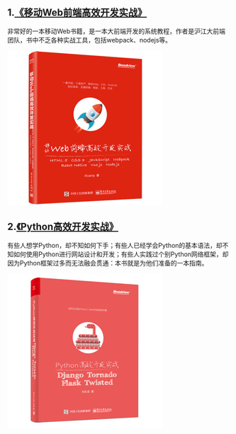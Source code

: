 ## 1.[《移动Web前端高效开发实战》](https://github.com/chuban2006/Recommend-BOOK/blob/master/books/web/%E7%A7%BB%E5%8A%A8web%E5%89%8D%E7%AB%AF%E9%AB%98%E6%95%88%E5%BC%80%E5%8F%91%E5%AE%9E%E6%88%98.md)
非常好的一本移动Web书籍，是一本大前端开发的系统教程，作者是沪江大前端团队，书中不乏各种实战工具，包括webpack、nodejs等。


![image](https://github.com/chuban2006/Recommend-BOOK/blob/master/books/images/599efe0aN5822da51.jpg)

## 2.[《Python高效开发实战》](https://github.com/chuban2006/Recommend-BOOK/blob/master/books/web/Python%E9%AB%98%E6%95%88%E5%BC%80%E5%8F%91%E5%AE%9E%E6%88%98.md)
有些人想学Python，却不知如何下手；有些人已经学会Python的基本语法，却不知如何使用Python进行网站设计和开发；有些人实践过个别Python网络框架，却因为Python框架过多而无法融会贯通：本书就是为他们准备的一本指南。


![image](https://github.com/chuban2006/Recommend-BOOK/blob/master/books/images/5817f999N17958521.jpg)


